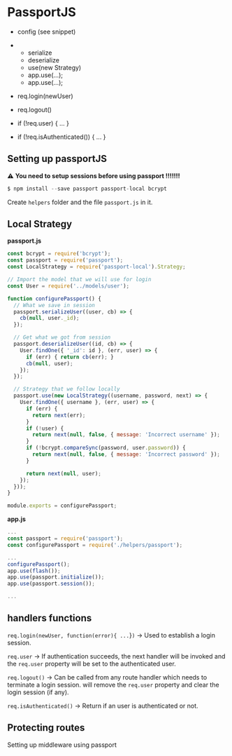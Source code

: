 # PassportJS

* config \(see snippet\)

* * serialize
  * deserialize
  * use\(new Strategy\)
  * app.use\(...\);
  * app.use\(...\);
* req.login\(newUser\)
* req.logout\(\)
* if \(!req.user\) { ... }
* if \(!req.isAuthenticated\(\)\) { ... }

## Setting up passportJS

⚠️ **You need to setup sessions before using passport !!!!!!!**

```javascript
$ npm install --save passport passport-local bcrypt
```

Create `helpers` folder and the file `passport.js` in it.

## Local Strategy

**passport.js**

```javascript
const bcrypt = require('bcrypt');
const passport = require('passport');
const LocalStrategy = require('passport-local').Strategy;

// Import the model that we will use for login
const User = require('../models/user');

function configurePassport() {
  // What we save in session
  passport.serializeUser((user, cb) => {
    cb(null, user._id);
  });

  // Get what we got from session
  passport.deserializeUser((id, cb) => {
    User.findOne({ '_id': id }, (err, user) => {
      if (err) { return cb(err); }
      cb(null, user);
    });
  });

  // Strategy that we follow locally
  passport.use(new LocalStrategy((username, password, next) => {
    User.findOne({ username }, (err, user) => {
      if (err) {
        return next(err);
      }
      if (!user) {
        return next(null, false, { message: 'Incorrect username' });
      }
      if (!bcrypt.compareSync(password, user.password)) {
        return next(null, false, { message: 'Incorrect password' });
      }

      return next(null, user);
    });
  }));
}

module.exports = configurePassport;
```

**app.js**

```javascript
...
const passport = require('passport');
const configurePassport = require('./helpers/passport');

...
configurePassport();
app.use(flash());
app.use(passport.initialize());
app.use(passport.session());

...
```

## handlers functions

`req.login(newUser, function(error){ ...`}`)` -&gt; Used to establish a login session.

`req.user` -&gt; If authentication succeeds, the next handler will be invoked and the `req.user` property will be set to the authenticated user.

`req.logout()` -&gt; Can be called from any route handler which needs to terminate a login session. will remove the `req.user` property and clear the login session \(if any\).

`req.isAuthenticated()` -&gt; Return if an user is authenticated or not.

## Protecting routes

Setting up middleware using passport



